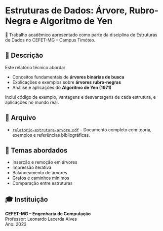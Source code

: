 # Estruturas de Dados: Árvore, Rubro-Negra e Algoritmo de Yen

📘 Trabalho acadêmico apresentado como parte da disciplina de Estruturas de Dados no CEFET-MG – Campus Timóteo.

## 📄 Descrição

Este relatório técnico aborda:

- Conceitos fundamentais de **árvores binárias de busca**
- Explicações e exemplos sobre **árvores rubro-negras**
- Análise e aplicações do **Algoritmo de Yen (1971)**

Inclui código de exemplo, vantagens e desvantagens de cada estrutura, e aplicações no mundo real.

## 📎 Arquivo

- [`relatorio-estrutura-arvore.pdf`](relatorio-estrutura-arvore.pdf) – Documento completo com teoria, exemplos e referências bibliográficas.

## 🧠 Temas abordados

- Inserção e remoção em árvores
- Impressão iterativa
- Balanceamento de árvores
- Grafos e caminhos mínimos
- Comparação entre estruturas

## 🎓 Instituição

**CEFET-MG – Engenharia de Computação**  
Professor: Leonardo Lacerda Alves  
Ano: 2023
